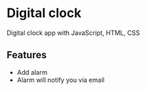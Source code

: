 # Digital clock

Digital clock app with JavaScript, HTML, CSS

## Features

- Add alarm
- Alarm will notify you via email
